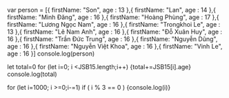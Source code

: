 var person = [{
    firstName: "Son",
    age : 13
},{
    firstName: "Lan",
    age : 14
},{
    firstName: "Minh Đăng",
    age : 16
},{
    firstName: "Hoàng Phùng",
    age : 17
},{
    firstName: "Lương Ngọc Nam",
    age : 16
},{
    firstName: "Trongkhoi Le",
    age : 13
},{
    firstName: "Lê Nam Anh",
    age : 16
},{
    firstName: "Đỗ Xuân Huy",
    age : 16
},{
    firstName: "Trần Đức Trung",
    age : 16
},{
    firstName: "Nguyễn Dũng",
    age : 16
},{
    firstName: "Nguyễn Việt Khoa",
    age : 16
},{
    firstName: "Vinh Le",
    age : 16
}]
console.log(person)

let total=0 
for (let i=0; i <JSB15.length;i++) 
{total+=JSB15[i].age}
console.log(total)

for (let i=1000; i >=0;i-=1) 
if ( i % 3 == 0 )
{console.log(i)}

